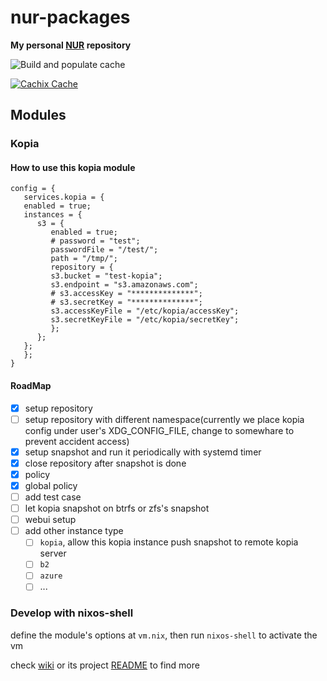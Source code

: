 # nur-packages

**My personal [NUR](https://github.com/nix-community/NUR) repository**

<!-- Remove this if you don't use github actions -->
![Build and populate cache](https://github.com/efficacy38/nur-packages/workflows/Build%20and%20populate%20cache/badge.svg)

[![Cachix Cache](https://img.shields.io/badge/cachix-efficacy38-blue.svg)](https://efficacy38.cachix.org)

## Modules

### Kopia

#### How to use this kopia module

```
config = {
   services.kopia = {
   enabled = true;
   instances = {
      s3 = {
         enabled = true;
         # password = "test";
         passwordFile = "/test/";
         path = "/tmp/";
         repository = {
         s3.bucket = "test-kopia";
         s3.endpoint = "s3.amazonaws.com";
         # s3.accessKey = "**************";
         # s3.secretKey = "**************";
         s3.accessKeyFile = "/etc/kopia/accessKey";
         s3.secretKeyFile = "/etc/kopia/secretKey";
         };
      };
   };
   };
}
```

#### RoadMap
- [x] setup repository
- [ ] setup repository with different namespace(currently we place kopia config under user's XDG_CONFIG_FILE, change to somewhare to prevent accident access)
- [x] setup snapshot and run it periodically with systemd timer
- [x] close repository after snapshot is done
- [x] policy
- [x] global policy
- [ ] add test case
- [ ] let kopia snapshot on btrfs or zfs's snapshot
- [ ] webui setup
- [ ] add other instance type 
   - [ ] `kopia`, allow this kopia instance push snapshot to remote kopia server
   - [ ] `b2`
   - [ ] `azure`
   - [ ] ...

### Develop with nixos-shell

define the module's options at `vm.nix`, then run `nixos-shell` to activate the vm

check [wiki](https://nixos.wiki/wiki/Nixos-shell) or its project [README](https://github.com/Mic92/nixos-shell) to find more
